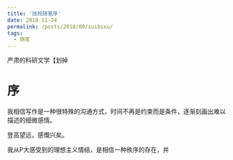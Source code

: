 ```yaml
---
title: '技校随笔序'
date: 2018-11-24
permalink: /posts/2018/09/suibixu/
tags:
  - 随笔
---
```


严肃的科研文学【划掉

# 序

我相信写作是一种很特殊的沟通方式，时间不再是约束而是条件，逐渐刻画出难以描述的细微感情。

登高望远，感慨兴矣。

我从P大感受到的理想主义情结，是相信一种秩序的存在，并